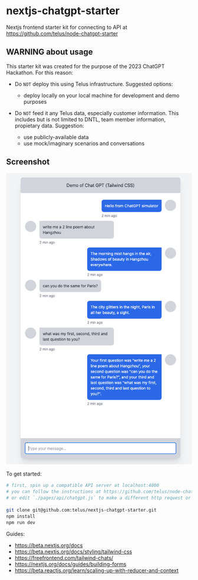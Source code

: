 # nextjs-chatgpt-starter

Nextjs frontend starter kit for connecting to API at https://github.com/telus/node-chatgpt-starter

## WARNING about usage

This starter kit was created for the purpose of the 2023 ChatGPT Hackathon. For this reason:

- Do `NOT` deploy this using Telus infrastructure. Suggested options:

  - deploy locally on your local machine for development and demo purposes

- Do `NOT` feed it any Telus data, especially customer information. This includes but is not limited to DNTL, team member information, propietary data. Suggestion:
  - use publicly-available data
  - use mock/imaginary scenarios and conversations

## Screenshot

![Demo screenshot](docs/demo_screenshot.png)

To get started:

```bash
# first, spin up a compatible API server at localhost:4000
# you can follow the instructions at https://github.com/telus/node-chatgpt-starter
# or edit `./pages/api/chatgpt.js` to make a different http request or communicate with a different service

git clone git@github.com:telus/nextjs-chatgpt-starter.git
npm install
npm run dev

```

Guides:

- https://beta.nextjs.org/docs
- https://beta.nextjs.org/docs/styling/tailwind-css
- https://freefrontend.com/tailwind-chats/
- https://nextjs.org/docs/guides/building-forms
- https://beta.reactjs.org/learn/scaling-up-with-reducer-and-context
